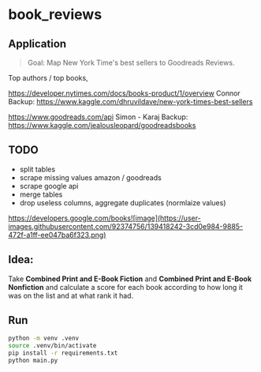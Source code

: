 # book_reviews

## Application

>Goal: Map New York Time's best sellers to Goodreads Reviews.

Top authors / top books,


https://developer.nytimes.com/docs/books-product/1/overview  Connor
Backup: https://www.kaggle.com/dhruvildave/new-york-times-best-sellers

https://www.goodreads.com/api Simon - Karaj
Backup:
https://www.kaggle.com/jealousleopard/goodreadsbooks

## TODO

- split tables
- scrape missing values amazon / goodreads
- scrape google api
- merge tables
- drop useless columns, aggregate duplicates (normlaize values)



https://developers.google.com/books![image](https://user-images.githubusercontent.com/92374756/139418242-3cd0e984-9885-472f-a1ff-ee047ba6f323.png)

## Idea:

Take **Combined Print and E-Book Fiction** and **Combined Print and E-Book Nonfiction** and calculate a score for each book according to how long it was on the list and at what rank it had.

## Run

```sh
python -m venv .venv
source .venv/bin/activate
pip install -r requirements.txt
python main.py
```
